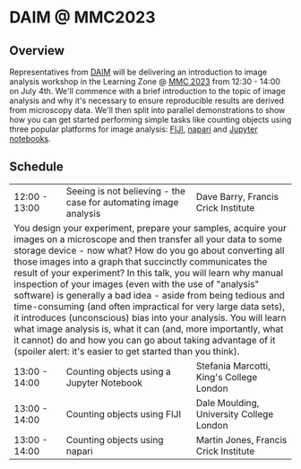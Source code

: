# DAIM @ MMC2023

## Overview

Representatives from [DAIM](https://www.rms.org.uk/community/science-sections/image-analysis.html) will be delivering an introduction to image analysis workshop in the Learning Zone @ [MMC 2023](https://www.mmc-series.org.uk/) from 12:30 - 14:00 on July 4th. We'll commence with a brief introduction to the topic of image analysis and why it's necessary to ensure reproducible results are derived from microscopy data. We'll then split into parallel demonstrations to show how you can get started performing simple tasks like counting objects using three popular platforms for image analysis: [FIJI](https://fiji.sc/), [napari](https://napari.org/) and [Jupyter notebooks](https://jupyter.org/).

## Schedule
<table>
    <tbody>
        <tr>
            <td>12:00 - 13:00</td>
            <td>Seeing is not believing - the case for automating image analysis</td>
            <td>Dave Barry, Francis Crick Institute</td>
        </tr>
        <tr>
            <td colspan=3>You design your experiment, prepare your samples, acquire your images on a microscope and then transfer all your data to some storage device - now what? How do you go about converting all those images into a graph that succinctly communicates the result of your experiment? In this talk, you will learn why manual inspection of your images (even with the use of "analysis" software) is generally a bad idea - aside from being tedious and time-consuming (and often impractical for very large data sets), it introduces (unconscious) bias into your analysis. You will learn what image analysis is, what it can (and, more importantly, what it cannot) do and how you can go about taking advantage of it (spoiler alert: it's easier to get started than you think).</td>
        </tr>
        <tr>
            <td>13:00 - 14:00</td>
            <td>Counting objects using a Jupyter Notebook</td>
            <td>Stefania Marcotti, King's College London</td>
        </tr>
        <tr>
            <td>13:00 - 14:00</td>
            <td>Counting objects using FIJI</td>
            <td>Dale Moulding, University College London</td>
        </tr>
		<tr>
            <td>13:00 - 14:00</td>
            <td>Counting objects using napari</td>
            <td>Martin Jones, Francis Crick Institute</td>
        </tr>
    </tbody>
</table>
